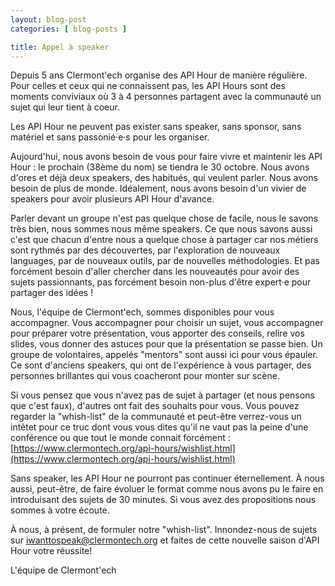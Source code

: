 ```yaml
---
layout: blog-post
categories: [ blog-posts ]

title: Appel à speaker
---
```


Depuis 5 ans Clermont'ech organise des API Hour de manière régulière.
Pour celles et ceux qui ne connaissent pas, les API Hours sont des moments conviviaux où 3 à 4 personnes partagent avec la communauté un sujet qui leur tient à coeur.

Les API Hour ne peuvent pas exister sans speaker, sans sponsor, sans matériel et sans passonié·e·s pour les organiser.

Aujourd'hui, nous avons besoin de vous pour faire vivre et maintenir les API Hour : le prochain (38ème du nom) se tiendra le 30 octobre. Nous avons d'ores et déjà deux speakers, des habitués, qui veulent parler. Nous avons besoin de plus de monde. Idéalement, nous avons besoin d'un vivier de speakers pour avoir plusieurs API Hour d'avance.

Parler devant un groupe n'est pas quelque chose de facile, nous le savons très bien, nous sommes nous même speakers. Ce que nous savons aussi c'est que chacun d'entre nous a quelque chose à partager car nos métiers sont rythmés par des découvertes, par l'exploration de nouveaux languages, par de nouveaux outils, par de nouvelles méthodologies. Et pas forcément besoin d'aller chercher dans les nouveautés pour avoir des sujets passionnants, pas forcément besoin non-plus d'être expert·e pour partager des idées !

Nous, l'équipe de Clermont'ech, sommes disponibles pour vous accompagner. Vous accompagner pour choisir un sujet, vous accompagner pour préparer votre présentation, vous apporter des conseils, relire vos slides, vous donner des astuces pour que la présentation se passe bien. Un groupe de volontaires, appelés "mentors" sont aussi ici pour vous épauler. Ce sont d'anciens speakers, qui ont de l'expérience à vous partager, des personnes brillantes qui vous coacheront pour monter sur scène.

Si vous pensez que vous n'avez pas de sujet à partager (et nous pensons que c'est faux), d'autres ont fait des souhaits pour vous. Vous pouvez regarder la "whish-list" de la communauté et peut-être verrez-vous un intêtet pour ce truc dont vous vous dites qu'il ne vaut pas la peine d'une conférence ou que tout le monde connait forcément : [https://www.clermontech.org/api-hours/wishlist.html](https://www.clermontech.org/api-hours/wishlist.html)

Sans speaker, les API Hour ne pourront pas continuer éternellement. À nous aussi, peut-être, de faire évoluer le format comme nous avons pu le faire en introduisant des sujets de 30 minutes. Si vous avez des propositions nous sommes à votre écoute.

À nous, à présent, de formuler notre "whish-list". Innondez-nous de sujets sur <a href="mailto:iwanttospeak@clermontech.org">iwanttospeak@clermontech.org</a> et faites de cette nouvelle saison d'API Hour votre réussite!

L'équipe de Clermont'ech
